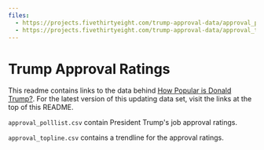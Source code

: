 ```yaml
---
files:
  - https://projects.fivethirtyeight.com/trump-approval-data/approval_polllist.csv
  - https://projects.fivethirtyeight.com/trump-approval-data/approval_topline.csv
---
```

# Trump Approval Ratings

This readme contains links to the data behind [How Popular is Donald Trump?](https://projects.fivethirtyeight.com/trump-approval-ratings/). For the latest version of this updating data set, visit the links at the top of this README.

`approval_polllist.csv` contain President Trump's job approval ratings.

`approval_topline.csv` contains a trendline for the approval ratings.